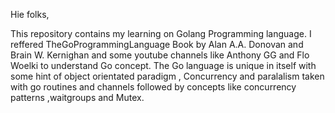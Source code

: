 Hie folks,

This repository contains my learning on Golang Programming language. 
I reffered TheGoProgrammingLanguage Book by Alan A.A. Donovan and Brain W. Kernighan and some youtube channels like Anthony GG and Flo Woelki to understand Go concept. The Go language is unique in itself with some hint of object orientated paradigm , Concurrency and paralalism taken with go routines and channels followed by concepts like concurrency patterns ,waitgroups and Mutex.
